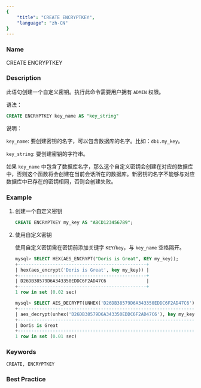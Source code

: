 ```yaml
---
{
    "title": "CREATE ENCRYPTKEY",
    "language": "zh-CN"
}
---
```


<!--
Licensed to the Apache Software Foundation (ASF) under one
or more contributor license agreements.  See the NOTICE file
distributed with this work for additional information
regarding copyright ownership.  The ASF licenses this file
to you under the Apache License, Version 2.0 (the
"License"); you may not use this file except in compliance
with the License.  You may obtain a copy of the License at

  http://www.apache.org/licenses/LICENSE-2.0

Unless required by applicable law or agreed to in writing,
software distributed under the License is distributed on an
"AS IS" BASIS, WITHOUT WARRANTIES OR CONDITIONS OF ANY
KIND, either express or implied.  See the License for the
specific language governing permissions and limitations
under the License.
-->



### Name

CREATE ENCRYPTKEY

### Description

此语句创建一个自定义密钥。执行此命令需要用户拥有 `ADMIN` 权限。

语法：

```sql
CREATE ENCRYPTKEY key_name AS "key_string"
```

说明：

`key_name`: 要创建密钥的名字，可以包含数据库的名字。比如：`db1.my_key`。

`key_string`: 要创建密钥的字符串。

如果 `key_name` 中包含了数据库名字，那么这个自定义密钥会创建在对应的数据库中，否则这个函数将会创建在当前会话所在的数据库。新密钥的名字不能够与对应数据库中已存在的密钥相同，否则会创建失败。

### Example

1. 创建一个自定义密钥

   ```sql
   CREATE ENCRYPTKEY my_key AS "ABCD123456789";
   ```

2. 使用自定义密钥

   使用自定义密钥需在密钥前添加关键字 `KEY`/`key`，与 `key_name` 空格隔开。

   ```sql
   mysql> SELECT HEX(AES_ENCRYPT("Doris is Great", KEY my_key));
   +------------------------------------------------+
   | hex(aes_encrypt('Doris is Great', key my_key)) |
   +------------------------------------------------+
   | D26DB38579D6A343350EDDC6F2AD47C6               |
   +------------------------------------------------+
   1 row in set (0.02 sec)
   
   mysql> SELECT AES_DECRYPT(UNHEX('D26DB38579D6A343350EDDC6F2AD47C6'), KEY my_key);
   +--------------------------------------------------------------------+
   | aes_decrypt(unhex('D26DB38579D6A343350EDDC6F2AD47C6'), key my_key) |
   +--------------------------------------------------------------------+
   | Doris is Great                                                     |
   +--------------------------------------------------------------------+
   1 row in set (0.01 sec)
   ```

### Keywords

    CREATE, ENCRYPTKEY

### Best Practice


